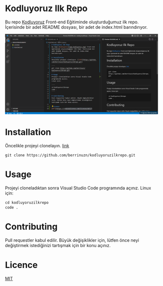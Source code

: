 # Kodluyoruz Ilk Repo
Bu repo [Kodluyoruz](www.kodluyoruz.org) Front-end Eğitiminde oluşturduğumuz ilk repo. İçerisinde bir adet README dosyası, bir adet de index.html barındırıyor.

![Project](Project.png)

# Installation
Öncelikle projeyi clonelayın. [link](https://github.com/berrinuzn/kodluyoruzilkrepo.git)

````
git clone https://github.com/berrinuzn/kodluyoruzilkrepo.git
````
# Usage
Projeyi cloneladıktan sonra Visual Studio Code programında açınız.
Linux için:

````
cd kodluyoruzilkrepo
code .
````

# Contributing
Pull requestler kabul edilir. Büyük değişiklikler için, lütfen önce neyi değiştirmek istediğinizi tartışmak için bir konu açınız.

# Licence
[MIT](https://choosealicense.com/licenses/mit/)